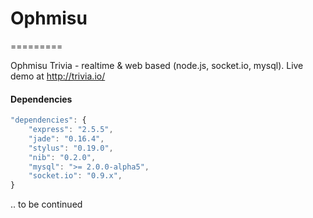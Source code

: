 # Ophmisu
=========

Ophmisu Trivia - realtime &amp; web based (node.js, socket.io, mysql).
Live demo at http://trivia.io/


#### Dependencies

```javascript
"dependencies": {
	"express": "2.5.5",
	"jade": "0.16.4",
	"stylus": "0.19.0",
	"nib": "0.2.0",
	"mysql": ">= 2.0.0-alpha5",
	"socket.io": "0.9.x",
}
```

.. to be continued